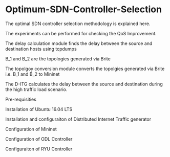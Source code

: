 # Optimum-SDN-Controller-Selection

The optimal SDN controller selection methodology is explained here.


The experiments can be performed for checking the QoS Improvement.


The delay calculation module finds the delay between the source and destination hosts using tcpdumps


B_1 and B_2 are the topologies generated via Brite


The topolgoy conversion module converts the topolgies generated via Brite i.e. B_1 and B_2 to Mininet


The D-ITG calculates the delay between the source and destination during the high traffic load scenario.


Pre-requisities

Installation of Ubuntu 16.04 LTS

Installation and configuraiton of Distributed Internet Traffic generator

Configuration of Mininet

Configuration of ODL Controller

Configuraiton of RYU Controller


